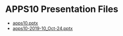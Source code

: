 <!--
This is a machine generated file, and should not be edited, as it will be overwritten with future updates.
-->

# APPS10 Presentation Files

- [apps10.pptx](http://cdn.tailwindtraders.com/assets/apps/apps10/apps10.pptx)
- [apps10-2019-10_Oct-24.pptx](http://cdn.tailwindtraders.com/assets/apps/apps10/apps10-2019-10_Oct-24.pptx)


